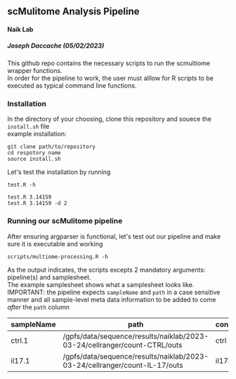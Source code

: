 ## scMulitome Analysis Pipeline
#### Naik Lab
##### Joseph Daccache (05/02/2023)
This github repo contains the necessary scripts to run the scmultiome wrapper functions.  
In order for the pipeline to work, the user must alllow for R scripts to be executed as typical command line functions.  

### Installation
In the directory of your choosing, clone this repository and souece the `install.sh` file  
example installation:
```
git clone path/to/repository
cd respotory name
source install.sh
```

Let's test the installation by running 
```
test.R -h
```

```
test.R 3.14159 
test.R 3.14159 -d 2
```

### Running our scMulitome pipeline
After ensuring argparser is functional, let's test out our pipeline and make sure it is executable and working
```
scripts/multiome-processing.R -h
```
As the output indicates, the scripts excepts 2 mandatory arguments: pipeline(s) and samplesheet.  
The example samplesheet shows what a samplesheet looks like.  
IMPORTANT: the pipeline expects `sampleName` and `path` in a case sensitive manner and all sample-level meta data information to be added to come *after* the `path` column

|sampleName|path|cond|
|---|---|---|
|ctrl.1|/gpfs/data/sequence/results/naiklab/2023-03-24/cellranger/count-CTRL/outs|ctrl|
|il17.1|/gpfs/data/sequence/results/naiklab/2023-03-24/cellranger/count-IL-17/outs|il17a|

